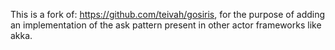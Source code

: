 This is a fork of: https://github.com/teivah/gosiris, for the purpose of adding an implementation of the ask pattern present in other actor frameworks like akka.
